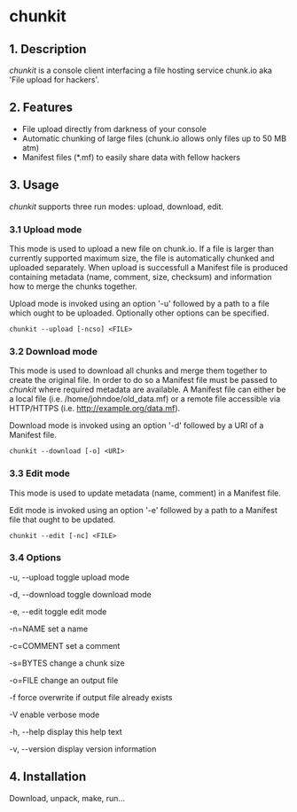 # chunkit

## 1. Description

*chunkit* is a console client interfacing a file hosting service chunk.io
aka 'File upload for hackers'.

## 2. Features

- File upload directly from darkness of your console
- Automatic chunking of large files (chunk.io allows only files up to 50 MB atm)
- Manifest files (*.mf) to easily share data with fellow hackers 

## 3. Usage

*chunkit* supports three run modes: upload, download, edit.

### 3.1 Upload mode

This mode is used to upload a new file on chunk.io. If a file is larger than currently
supported maximum size, the file is automatically chunked and uploaded separately.
When upload is successfull a Manifest file is produced containing metadata (name, comment,
size, checksum) and information how to merge the chunks together.

Upload mode is invoked using an option '-u' followed by a path to a file which ought to be uploaded.
Optionally other options can be specified.

`chunkit --upload [-ncso] <FILE>`

### 3.2 Download mode

This mode is used to download all chunks and merge them together to create the original file.
In order to do so a Manifest file must be passed to *chunkit* where required metadata are available.
A Manifest file can either be a local file (i.e. /home/johndoe/old_data.mf) or a remote file accessible
via HTTP/HTTPS (i.e. http://example.org/data.mf).

Download mode is invoked using an option '-d' followed by a URI of a Manifest file. 

`chunkit --download [-o] <URI>`

### 3.3 Edit mode

This mode is used to update metadata (name, comment) in a Manifest file.

Edit mode is invoked using an option '-e' followed by a path to a Manifest file that ought to be updated.

`chunkit --edit [-nc] <FILE>`

### 3.4 Options

 -u, --upload			toggle upload mode

 -d, --download			toggle download mode

 -e, --edit			toggle edit mode

 -n=NAME	set a name

 -c=COMMENT	set a comment

 -s=BYTES	change a chunk size

 -o=FILE	change an output file

 -f			force overwrite if output file already exists

 -V			enable verbose mode

 -h, --help	display this help text

 -v, --version	display version information

## 4. Installation

Download, unpack, make, run...


